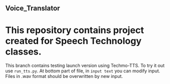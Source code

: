 ## Voice_Translator
# This repository contains project created for Speech Technology classes.

This branch contains testing launch version using Techmo-TTS.
To try it out use `run_tts.py`. 
At bottom part of file, in `input text` you can modify input.
Files in .wav format should be overwritten by new input.
